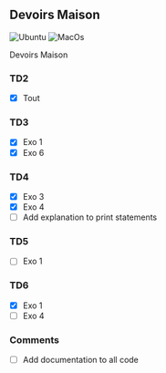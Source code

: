 ## Devoirs Maison

![Ubuntu](https://github.com/ejovo13/informatique-TD_dm/actions/workflows/Ubuntu.yml/badge.svg)
![MacOs](https://github.com/ejovo13/informatique-TD_dm/actions/workflows/Mac.yml/badge.svg)

Devoirs Maison

### TD2
- [x] Tout

### TD3
- [x] Exo 1
- [x] Exo 6

### TD4
- [x] Exo 3
- [x] Exo 4
- [ ] Add explanation to print statements

### TD5
- [ ] Exo 1

### TD6
- [x] Exo 1
- [ ] Exo 4

### Comments
- [ ] Add documentation to all code